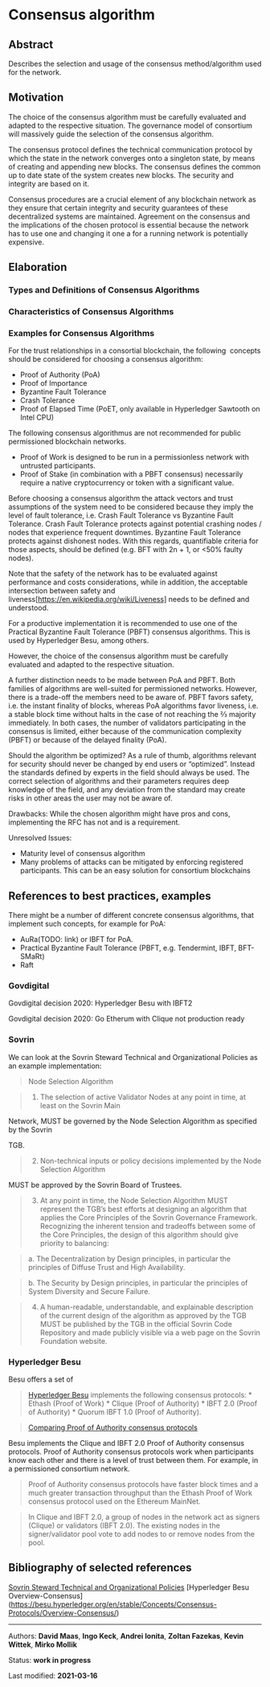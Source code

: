 # Consensus algorithm

## Abstract
Describes the selection and usage of the consensus method/algorithm used for the network.

## Motivation
The choice of the consensus algorithm must be carefully evaluated and adapted to the respective situation. The governance model of consortium will massively guide the selection of the consensus algorithm.

The consensus protocol defines the technical communication protocol by which the state in the network converges onto a singleton state, by means of creating and appending new blocks. The consensus defines the common up to date state of the system creates new blocks. The security and integrity are based on it.

Consensus procedures are a crucial element of any blockchain network as they ensure that certain integrity and security guarantees of these decentralized systems are maintained. Agreement on the consensus and the implications of the chosen protocol is essential because the network has to use one and changing it one a for a running network is potentially expensive.

## Elaboration
### Types and Definitions of Consensus Algorithms
### Characteristics of Consensus Algorithms
### Examples for Consensus Algorithms

For the trust relationships in a consortial blockchain, the following  concepts should be considered for choosing a consensus algorithm:

* Proof of Authority (PoA)
* Proof of Importance
* Byzantine Fault Tolerance
* Crash Tolerance
* Proof of Elapsed Time (PoET, only available in Hyperledger Sawtooth on Intel CPU)

The following consensus algorithmus are not recommended for public permissioned blockchain networks. 

* Proof of Work is designed to be run in a permissionless network with untrusted participants.
* Proof of Stake (in combination with a PBFT consensus) necessarily require a native cryptocurrency or token with a significant value.
    
Before choosing a consensus algorithm the attack vectors and trust assumptions of the system need to be considered because they imply the level of fault tolerance, i.e. Crash Fault Tolerance vs Byzantine Fault Tolerance. Crash Fault Tolerance protects against potential crashing nodes / nodes that experience frequent downtimes. Byzantine Fault Tolerance protects against dishonest nodes. With this regards, quantifiable criteria for those aspects, should be defined (e.g. BFT with 2n + 1, or <50% faulty nodes).

Note that the safety of the network has to be evaluated against performance and costs considerations, while in addition, the acceptable intersection between safety and liveness[https://en.wikipedia.org/wiki/Liveness] needs to be defined and understood.

For a productive implementation it is recommended to use one of the Practical Byzantine Fault Tolerance (PBFT) consensus algorithms. This is used by Hyperledger Besu, among others. 

However, the choice of the consensus algorithm must be carefully evaluated and adapted to the respective situation.

A further distinction needs to be made between PoA and PBFT. Both families of algorithms are well-suited for permissioned networks. However, there is a trade-off the members need to be aware of. PBFT favors safety, i.e. the instant finality of blocks, whereas PoA algorithms favor liveness, i.e. a stable block time without halts in the case of not reaching the ⅔ majority immediately. In both cases, the number of validators participating in the consensus is limited, either because of the communication complexity (PBFT) or because of the delayed finality (PoA).

Should the algorithm be optimized? As a rule of thumb, algorithms relevant for security should never be changed by end users or “optimized”. Instead the standards defined by experts in the field should always be used. The correct selection of algorithms and their parameters requires deep knowledge of the field, and any deviation from the standard may create risks in other areas the user may not be aware of.

Drawbacks: While the chosen algorithm might have pros and cons, implementing the RFC has not and is a requirement.

Unresolved Issues:
* Maturity level of consensus algorithm
* Many problems of attacks can be mitigated by enforcing registered participants. This can be an easy solution for consortium blockchains

## References to best practices, examples
There might be a number of different concrete consensus algorithms, that implement such concepts, for example for PoA:

* AuRa(TODO: link) or IBFT for PoA. 
* Practical Byzantine Fault Tolerance (PBFT, e.g. Tendermint, IBFT, BFT-SMaRt)
* Raft
    
### Govdigital

Govdigital decision 2020: Hyperledger Besu with IBFT2

Govdigital decision 2020: Go Etherum with Clique not production ready

  
### Sovrin

We can look at the Sovrin Steward Technical and Organizational Policies as an example implementation:

> Node Selection Algorithm

>1. The selection of active Validator Nodes at any point in time, at least on the Sovrin Main

Network, MUST be governed by the Node Selection Algorithm as specified by the Sovrin

TGB.

>2. Non-technical inputs or policy decisions implemented by the Node Selection Algorithm

MUST be approved by the Sovrin Board of Trustees.

>3. At any point in time, the Node Selection Algorithm MUST represent the TGB’s best efforts at designing an algorithm that applies the Core Principles of the Sovrin Governance Framework. Recognizing the inherent tension and tradeoffs between some of the Core Principles, the design of this algorithm should give priority to balancing:

>a. The Decentralization by Design principles, in particular the principles of Diffuse Trust and High Availability.

>b. The Security by Design principles, in particular the principles of System Diversity and Secure Failure.

>4. A human-readable, understandable, and explainable description of the current design of the algorithm as approved by the TGB MUST be published by the TGB in the official Sovrin Code Repository and made publicly visible via a web page on the Sovrin Foundation website.
  
### Hyperledger Besu

Besu offers a set of 

  >[Hyperledger Besu](https://besu.hyperledger.org/en/stable/Concepts/Consensus-Protocols/Overview-Consensus/) implements the following consensus protocols:
>\* Ethash (Proof of Work)
>\* Clique (Proof of Authority)
>\* IBFT 2.0 (Proof of Authority)
>\* Quorum IBFT 1.0 (Proof of Authority).

>[Comparing Proof of Authority consensus protocols](https://besu.hyperledger.org/en/stable/Concepts/Consensus-Protocols/Comparing-PoA/)

Besu implements the Clique and IBFT 2.0 Proof of Authority consensus protocols. Proof of Authority consensus protocols work when participants know each other and there is a level of trust between them. For example, in a permissioned consortium network.

>Proof of Authority consensus protocols have faster block times and a much greater transaction throughput than the Ethash Proof of Work consensus protocol used on the Ethereum MainNet.

>In Clique and IBFT 2.0, a group of nodes in the network act as signers (Clique) or validators (IBFT 2.0). The existing nodes in the signer/validator pool vote to add nodes to or remove nodes from the pool.

## Bibliography of selected references
[Sovrin Steward Technical and Organizational Policies](https://sovrin.org/wp-content/uploads/Steward-Technical-and-Organizational-Policies-V2.pdf)
[Hyperledger Besu Overview-Consensus\](https://besu.hyperledger.org/en/stable/Concepts/Consensus-Protocols/Overview-Consensus/)

***

Authors: **David Maas**, **Ingo Keck**, **Andrei Ionita**, **Zoltan Fazekas**, **Kevin Wittek**, **Mirko Mollik**

Status:  **work in progress**

Last modified: **2021-03-16**